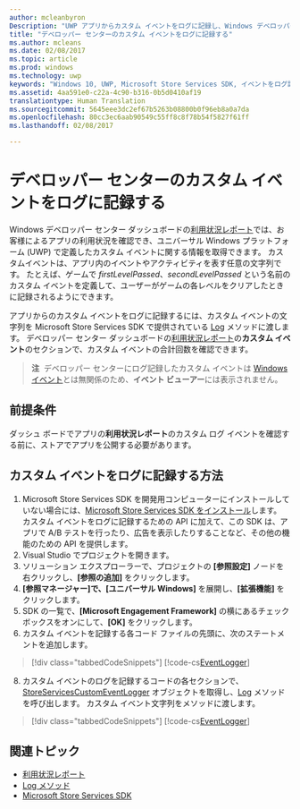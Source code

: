 ```yaml
---
author: mcleanbyron
Description: "UWP アプリからカスタム イベントをログに記録し、Windows デベロッパー センター ダッシュボードの利用状況レポートでそのイベントを確認できます。"
title: "デベロッパー センターのカスタム イベントをログに記録する"
ms.author: mcleans
ms.date: 02/08/2017
ms.topic: article
ms.prod: windows
ms.technology: uwp
keywords: "Windows 10, UWP, Microsoft Store Services SDK, イベントをログ記録"
ms.assetid: 4aa591e0-c22a-4c90-b316-0b5d0410af19
translationtype: Human Translation
ms.sourcegitcommit: 5645eee3dc2ef67b5263b08800b0f96eb8a0a7da
ms.openlocfilehash: 80cc3ec6aab90549c55ff8c8f78b54f5827f61ff
ms.lasthandoff: 02/08/2017

---
```


# <a name="log-custom-events-for-dev-center"></a>デベロッパー センターのカスタム イベントをログに記録する

Windows デベロッパー センター ダッシュボードの[利用状況レポート](https://msdn.microsoft.com/windows/uwp/publish/usage-report)では、お客様によるアプリの利用状況を確認でき、ユニバーサル Windows プラットフォーム (UWP) で定義したカスタム イベントに関する情報を取得できます。 カスタムイベントは、アプリ内のイベントやアクティビティを表す任意の文字列です。 たとえば、ゲームで *firstLevelPassed*、*secondLevelPassed* という名前のカスタム イベントを定義して、ユーザーがゲームの各レベルをクリアしたときに記録されるようにできます。

アプリからのカスタム イベントをログに記録するには、カスタム イベントの文字列を Microsoft Store Services SDK で提供されている [Log](https://msdn.microsoft.com/library/windows/apps/microsoft.services.store.engagement.storeservicescustomeventlogger.log.aspx) メソッドに渡します。 デベロッパー センター ダッシュボードの[利用状況レポート](https://msdn.microsoft.com/windows/uwp/publish/usage-report)の**カスタム イベント**のセクションで、カスタム イベントの合計回数を確認できます。

>**注**&nbsp;&nbsp;デベロッパー センターにログ記録したカスタム イベントは [Windows イベント](https://msdn.microsoft.com/library/windows/desktop/aa964766.aspx)とは無関係のため、**イベント ビューアー**には表示されません。

## <a name="prerequisites"></a>前提条件

ダッシュ ボードでアプリの**利用状況レポート**のカスタム ログ イベントを確認する前に、ストアでアプリを公開する必要があります。

## <a name="how-to-log-custom-events"></a>カスタム イベントをログに記録する方法

1. Microsoft Store Services SDK を開発用コンピューターにインストールしていない場合には、[Microsoft Store Services SDK をインストール](microsoft-store-services-sdk.md#install-the-sdk)します。 カスタム イベントをログに記録するための API に加えて、この SDK は、アプリで A/B テストを行ったり、広告を表示したりすることなど、その他の機能のための API を提供します。
2. Visual Studio でプロジェクトを開きます。
3. ソリューション エクスプローラーで、プロジェクトの **[参照設定]** ノードを右クリックし、**[参照の追加]** をクリックします。
4. **[参照マネージャー]**で、**[ユニバーサル Windows]** を展開し、**[拡張機能]** をクリックします。
5. SDK の一覧で、**[Microsoft Engagement Framework]** の横にあるチェック ボックスをオンにして、**[OK]** をクリックします。
7. カスタム イベントを記録する各コード ファイルの先頭に、次のステートメントを追加します。

  > [!div class="tabbedCodeSnippets"]
  [!code-cs[EventLogger](./code/StoreSDKSamples/cs/LogEvents.cs#EngagementNamespace)]

8. カスタム イベントのログを記録するコードの各セクションで、[StoreServicesCustomEventLogger](https://msdn.microsoft.com/library/windows/apps/microsoft.services.store.engagement.storeservicescustomeventlogger.log.aspx) オブジェクトを取得し、[Log](https://msdn.microsoft.com/library/windows/apps/microsoft.services.store.engagement.storeservicescustomeventlogger.log.aspx) メソッドを呼び出します。 カスタム イベント文字列をメソッドに渡します。

  > [!div class="tabbedCodeSnippets"]
  [!code-cs[EventLogger](./code/StoreSDKSamples/cs/LogEvents.cs#Log)]

## <a name="related-topics"></a>関連トピック

* [利用状況レポート](https://msdn.microsoft.com/windows/uwp/publish/usage-report)
* [Log メソッド](https://msdn.microsoft.com/library/windows/apps/microsoft.services.store.engagement.storeservicescustomeventlogger.log.aspx)
* [Microsoft Store Services SDK](https://msdn.microsoft.com/windows/uwp/monetize/microsoft-store-services-sdk)

